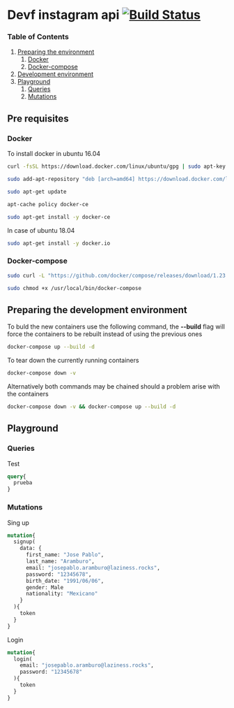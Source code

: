 # Devf instagram api [![Build Status](https://travis-ci.org/PootisPenserHere/devf-instagram-api.svg?branch=master)](https://travis-ci.org/PootisPenserHere/devf-instagram-api)

### Table of Contents
1. [Preparing the environment](#Pre-requisites)
    1. [Docker](#Docker)
    1. [Docker-compose](#Docker-compose)
2. [Development environment](#Preparing-the-development-environment)
3. [Playground](#Playground)
    1. [Queries](#Queries)
    2. [Mutations](#Mutations)

## Pre requisites
### Docker
To install docker in ubuntu 16.04
```bash
curl -fsSL https://download.docker.com/linux/ubuntu/gpg | sudo apt-key add -

sudo add-apt-repository "deb [arch=amd64] https://download.docker.com/linux/ubuntu $(lsb_release -cs) stable"

sudo apt-get update

apt-cache policy docker-ce

sudo apt-get install -y docker-ce
```

In case of ubuntu 18.04
```bash
sudo apt-get install -y docker.io
```

### Docker-compose
```bash
sudo curl -L "https://github.com/docker/compose/releases/download/1.23.1/docker-compose-$(uname -s)-$(uname -m)" -o /usr/local/bin/docker-compose

sudo chmod +x /usr/local/bin/docker-compose
```

## Preparing the development environment
To buld the new containers use the following command, the **--build** flag will force the containers to be rebuilt instead of using the previous ones
```bash
docker-compose up --build -d
```

To tear down the currently running containers
```bash
docker-compose down -v
```

Alternatively both commands may be chained should a problem arise with the containers
```bash
docker-compose down -v && docker-compose up --build -d
```

## Playground
### Queries

Test
```graphql
query{
  prueba
}
```

### Mutations

Sing up
```graphql
mutation{
  signup(
    data: {
      first_name: "Jose Pablo",
      last_name: "Aramburo",
      email: "josepablo.aramburo@laziness.rocks",
      password: "12345678",
      birth_date: "1991/06/06",
      gender: Male
      nationality: "Mexicano"
    }
  ){
    token
  }
}
```

Login
```graphql
mutation{
  login(
    email: "josepablo.aramburo@laziness.rocks",
    password: "12345678"
  ){
    token
  }
}
```
